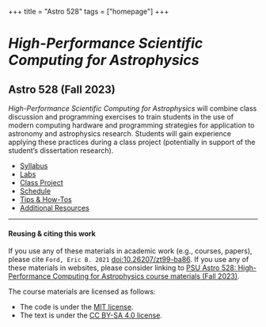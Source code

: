+++
title = "Astro 528"
tags = ["homepage"]
+++

# _High-Performance Scientific Computing for Astrophysics_
## Astro 528 (Fall 2023)
_High-Performance Scientific Computing for Astrophysics_ will combine class discussion and programming exercises to train students in the use of modern computing hardware and programming strategies for application to astronomy and astrophysics research.  Students will gain experience applying these practices during a class project (potentially in support of the student’s dissertation research).

- [Syllabus](syllabus)
- [Labs](labs)
- [Class Project](project)
- [Schedule](schedule)
- [Tips & How-Tos](tips)
- [Additional Resources](resources)

---

#### Reusing & citing this work
If you use any of these materials in academic work (e.g., courses, papers), please cite `Ford, Eric B. 2021` [doi:10.26207/zt99-ba86](https://scholarsphere.psu.edu/resources/756cbd41-3db2-4f72-a319-a507814e4c89).  If you use any of these materials in websites, please consider linking to [PSU Astro 528: High-Performance Computing for Astrophysics course materials (Fall 2023)](https://psuastro528.github.io/Fall2023).

The course materials are licensed as follows:
- The code is under the [MIT license](https://opensource.org/licenses/MIT).
- The text is under the [CC BY-SA 4.0 license](https://creativecommons.org/licenses/by-sa/4.0).




